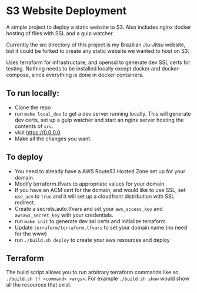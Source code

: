 # S3 Website Deployment
A simple project to deploy a static website to S3. Also includes nginx docker hosting of files with SSL and a gulp
watcher.

Currently the src directory of this project is my Brazilian Jiu-Jitsu website, but it could be forked to create
any static website we wanted to host on S3.

Uses terraform for infrastructure, and openssl to generate dev SSL certs for testing. Nothing needs to be installed 
locally except docker and docker-compose, since everything is done in docker containers.

## To run locally: 
* Clone the repo
* run `make local_dev` to get a dev server running locally. This will generate dev certs,  set up a gulp watcher and 
start an nginx server hosting the contents of `src`. 
* visit https://0.0.0.0
* Make all the changes you want.

## To deploy
* You need to already have a AWS Route53 Hosted Zone set up for your domain.
* Modify terraform.tfvars to appropriate values for your domain. 
* If you have an ACM cert for the domain, and would like
to use SSL, set `use_acm` to `true` and it will set up a cloudfront distribution with SSL redirect.
* Create a secrets.auto.tfvars and set your `aws_access_key` and `awsaws_secret_key` with your credentials.
* run `make init` to generate dev ssl certs and initialize terraform.
* Update `terraform/terraform.tfvars` to set your domain name (no need for the www)
* run `./build.sh deploy` to create your aws resources and deploy


## Terraform
The build script allows you to run arbitrary terraform commands like so. `./build.sh tf <command> <args>`.
For example `./build.sh show` would show all the resources that exist. 
